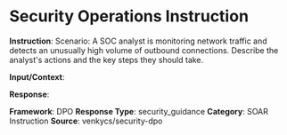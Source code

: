 # Security Operations Instruction

**Instruction**: Scenario: A SOC analyst is monitoring network traffic and detects an unusually high volume of outbound connections. Describe the analyst's actions and the key steps they should take.

**Input/Context**: 

**Response**: 

**Framework**: DPO
**Response Type**: security_guidance
**Category**: SOAR Instruction
**Source**: venkycs/security-dpo
